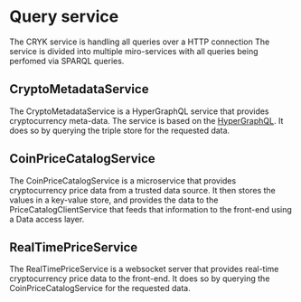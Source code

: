 # Query service

The CRYK service is handling all queries over a HTTP connection
The service is divided into multiple miro-services with all queries being perfomed via SPARQL queries.

## CryptoMetadataService

The CryptoMetadataService is a HyperGraphQL service that provides cryptocurrency meta-data. The service is based on the [HyperGraphQL]("https://github.com/hypergraphql/hypergraphql"). It does so by querying the triple store for the requested data.

## CoinPriceCatalogService

The CoinPriceCatalogService is a microservice that provides cryptocurrency price data from a trusted data source. It then stores the values in a key-value store, and provides the data to the PriceCatalogClientService that feeds that information to the front-end using a Data access layer.

## RealTimePriceService

The RealTimePriceService is a websocket server that provides real-time cryptocurrency price data to the front-end. It does so by querying the CoinPriceCatalogService for the requested data.